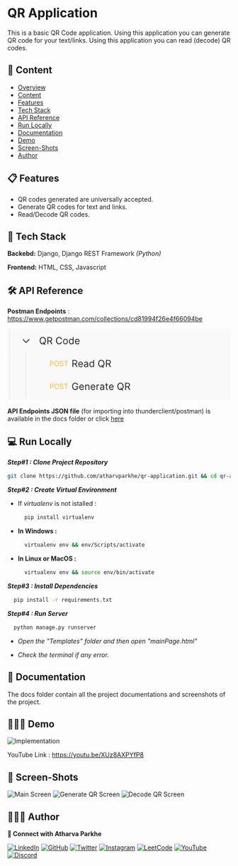 
# QR Application

This is a basic QR Code application.
Using this application you can generate QR code for your text/links.
Using this application you can read (decode) QR codes.


## 🔗 Content

* [Overview](#qr-application)
* [Content](#🔗-content)
* [Features](#📋-features)
* [Tech Stack](#🧰-tech-stack)
* [API Reference](#🛠-api-reference)
* [Run Locally](#💻-run-locally)
* [Documentation](#📄-documentation)
* [Demo](#🧑🏻‍💻-demo)
* [Screen-Shots](#🌄-screen-shots)
* [Author](#🙋🏻‍♂️-author)


## 📋 Features

- QR codes generated are universally accepted.
- Generate QR codes for text and links.
- Read/Decode QR codes.


## 🧰 Tech Stack

**Backebd:** Django, Django REST Framework *(Python)*

**Frontend:** HTML, CSS, Javascript


## 🛠 API Reference

**Postman Endpoints** : https://www.getpostman.com/collections/cd81994f26e4f66094be

![ENV file](docs/ss.png)

**API Endpoints JSON file** (for importing into thunderclient/postman) is available in the docs folder or click [here](docs/endpoints.json) 


## 💻 Run Locally

***Step#1 : Clone Project Repository***

```bash
git clone https://github.com/atharvparkhe/qr-application.git && cd qr-application
```

***Step#2 : Create Virtual Environment***

* If *virtualenv* is not istalled :
  ```bash
    pip install virtualenv
  ```
* **In Windows :**
  ```bash
    virtualenv env && env/Scripts/activate
  ```
* **In Linux or MacOS :**
  ```bash
    virtualenv env && source env/bin/activate
  ```

***Step#3 : Install Dependencies***

```bash
  pip install -r requirements.txt
```

***Step#4 : Run Server***

```bash
  python manage.py runserver
```
- *Open the "Templates" folder and then open "mainPage.html"*

- *Check the terminal if any error.*


## 📄 Documentation

The docs folder contain all the project documentations and screenshots of the project.


## 🧑🏻‍💻 Demo

![Implementation](docs/abc.gif)

YouTube Link : https://youtu.be/XUz8AXPYfP8


## 🌄 Screen-Shots

![Main Screen](docs/project/main-screen.png)
![Generate QR Screen](docs/project/generate-screen.png)
![Decode QR Screen](docs/project/read-screen.png)


## 🙋🏻‍♂️ Author

**🤝 Connect with Atharva Parkhe**

[![LinkedIn](https://img.shields.io/badge/LinkedIn-0077B5?style=for-the-badge&logo=linkedin&logoColor=white)](https://www.linkedin.com/in/atharva-parkhe-3283b2202/)
[![GitHub](https://img.shields.io/badge/GitHub-100000?style=for-the-badge&logo=github&logoColor=white)](https://www.github.com/atharvparkhe/)
[![Twitter](https://img.shields.io/badge/Twitter-1DA1F2?style=for-the-badge&logo=twitter&logoColor=white)](https://www.twitter.com/atharvparkhe/)
[![Instagram](https://img.shields.io/badge/Instagram-E4405F?style=for-the-badge&logo=instagram&logoColor=white)](https://www.instagram.com/atharvparkhe/)
[![LeetCode](https://img.shields.io/badge/-LeetCode-FFA116?style=for-the-badge&logo=LeetCode&logoColor=black)](https://leetcode.com/patharv777/)
[![YouTube](https://img.shields.io/badge/YouTube-FF0000?style=for-the-badge&logo=youtube&logoColor=white)](https://www.youtube.com/channel/UChimOJO64hOqtE7HCgtiIig)
[![Discord](https://img.shields.io/badge/Discord-5865F2?style=for-the-badge&logo=discord&logoColor=white)](https://discord.gg/8WNC43Xsfc)

